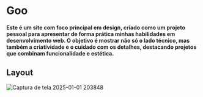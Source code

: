 # Goo 
**Este é um site com foco principal em design, criado como um projeto pessoal para apresentar de forma prática minhas habilidades em desenvolvimento web. O objetivo é mostrar não só o lado técnico, mas também a criatividade e o cuidado com os detalhes, destacando projetos que combinam funcionalidade e estética.**
## Layout 
![Captura de tela 2025-01-01 203848](https://github.com/user-attachments/assets/a40d8bc1-1ef9-4a62-b985-5aa09285df75)

